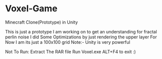 # Voxel-Game
Minecraft Clone(Prototype) in Unity


This is just a prototype I am working on to get an understanding for fractal perlin noise
I did Some Optimizations by just rendering the upper layer 
For Now I am its just a 100x100 grid 
Note:-  Unity is very powerful

Not To Run:
Extract The RAR file
Run Voxel.exe
ALT+F4 to exit :)

